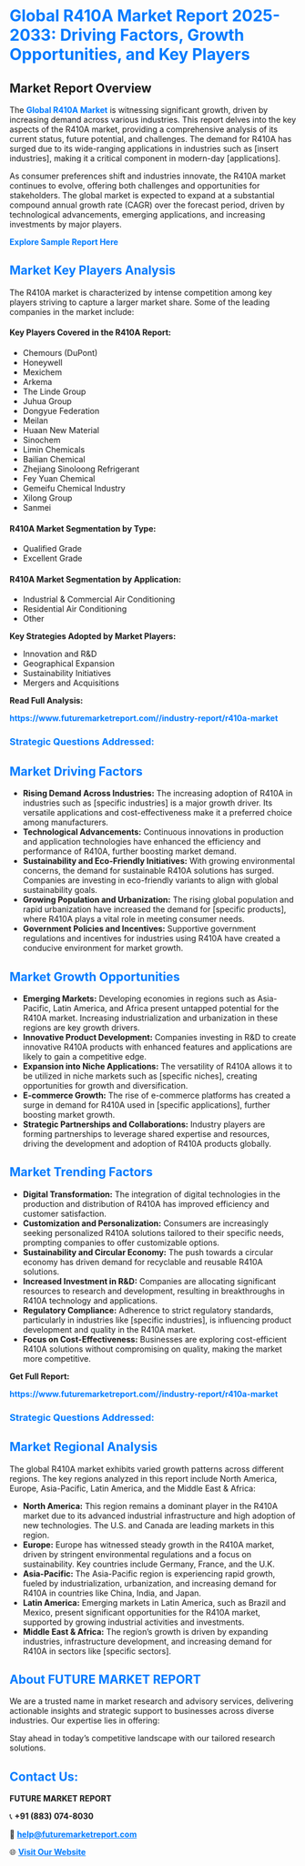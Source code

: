 <h1 style="color: #007BFF;">Global R410A Market Report 2025-2033: Driving Factors, Growth Opportunities, and Key Players</h1>

<section id="overview">
<h2>Market Report Overview</h2>
<p>The <a href="https://www.futuremarketreport.com//industry-report/r410a-market" style="color: #007BFF; text-decoration: none;"><strong>Global R410A Market</strong></a> is witnessing significant growth, driven by increasing demand across various industries. This report delves into the key aspects of the R410A market, providing a comprehensive analysis of its current status, future potential, and challenges. The demand for R410A has surged due to its wide-ranging applications in industries such as [insert industries], making it a critical component in modern-day [applications].</p>
<p>As consumer preferences shift and industries innovate, the R410A market continues to evolve, offering both challenges and opportunities for stakeholders. The global market is expected to expand at a substantial compound annual growth rate (CAGR) over the forecast period, driven by technological advancements, emerging applications, and increasing investments by major players.</p>
</section>

<section id="overview">
<p><a href="https://www.futuremarketreport.com//request-sample/reportId=91581" style="color: #007BFF; text-decoration: none;"><strong>Explore Sample Report Here</strong></a></p>
</section>

<section id="key-players">
<h2 style="color: #007BFF;">Market Key Players Analysis</h2>
<p>The R410A market is characterized by intense competition among key players striving to capture a larger market share. Some of the leading companies in the market include:</p>
<h4>Key Players Covered in the R410A Report:</h4>
<ul><li>Chemours (DuPont)</li><li>Honeywell</li><li>Mexichem</li><li>Arkema</li><li>The Linde Group</li><li>Juhua Group</li><li>Dongyue Federation</li><li>Meilan</li><li>Huaan New Material</li><li>Sinochem</li><li>Limin Chemicals</li><li>Bailian Chemical</li><li>Zhejiang Sinoloong Refrigerant</li><li>Fey Yuan Chemical</li><li>Gemeifu Chemical Industry</li><li>Xilong Group</li><li>Sanmei</li></ul>
<h4>R410A Market Segmentation by Type:</h4>
<ul><li>Qualified Grade</li><li>Excellent Grade</li></ul>

<h4>R410A Market Segmentation by Application:</h4>
<ul><li>Industrial &amp; Commercial Air Conditioning</li><li>Residential Air Conditioning</li><li>Other</li></ul>
<p><strong>Key Strategies Adopted by Market Players:</strong></p>
<ul>
<li>Innovation and R&D</li>
<li>Geographical Expansion</li>
<li>Sustainability Initiatives</li>
<li>Mergers and Acquisitions</li>
</ul>
</section>

<section>
<p><strong>Read Full Analysis: </strong></p><a href="https://www.futuremarketreport.com//industry-report/r410a-market" style="color: #007BFF; text-decoration: none;"><strong>https://www.futuremarketreport.com//industry-report/r410a-market</strong></a>
<h3 style="color: #007BFF;">Strategic Questions Addressed:</h3>
</section>

<section id="driving-factors">
<h2 style="color: #007BFF;">Market Driving Factors</h2>
<ul>
<li><strong>Rising Demand Across Industries:</strong> The increasing adoption of R410A in industries such as [specific industries] is a major growth driver. Its versatile applications and cost-effectiveness make it a preferred choice among manufacturers.</li>
<li><strong>Technological Advancements:</strong> Continuous innovations in production and application technologies have enhanced the efficiency and performance of R410A, further boosting market demand.</li>
<li><strong>Sustainability and Eco-Friendly Initiatives:</strong> With growing environmental concerns, the demand for sustainable R410A solutions has surged. Companies are investing in eco-friendly variants to align with global sustainability goals.</li>
<li><strong>Growing Population and Urbanization:</strong> The rising global population and rapid urbanization have increased the demand for [specific products], where R410A plays a vital role in meeting consumer needs.</li>
<li><strong>Government Policies and Incentives:</strong> Supportive government regulations and incentives for industries using R410A have created a conducive environment for market growth.</li>
</ul>
</section>

<section id="growth-opportunities">
<h2 style="color: #007BFF;">Market Growth Opportunities</h2>
<ul>
<li><strong>Emerging Markets:</strong> Developing economies in regions such as Asia-Pacific, Latin America, and Africa present untapped potential for the R410A market. Increasing industrialization and urbanization in these regions are key growth drivers.</li>
<li><strong>Innovative Product Development:</strong> Companies investing in R&D to create innovative R410A products with enhanced features and applications are likely to gain a competitive edge.</li>
<li><strong>Expansion into Niche Applications:</strong> The versatility of R410A allows it to be utilized in niche markets such as [specific niches], creating opportunities for growth and diversification.</li>
<li><strong>E-commerce Growth:</strong> The rise of e-commerce platforms has created a surge in demand for R410A used in [specific applications], further boosting market growth.</li>
<li><strong>Strategic Partnerships and Collaborations:</strong> Industry players are forming partnerships to leverage shared expertise and resources, driving the development and adoption of R410A products globally.</li>
</ul>
</section>

<section id="trending-factors">
<h2 style="color: #007BFF;">Market Trending Factors</h2>
<ul>
<li><strong>Digital Transformation:</strong> The integration of digital technologies in the production and distribution of R410A has improved efficiency and customer satisfaction.</li>
<li><strong>Customization and Personalization:</strong> Consumers are increasingly seeking personalized R410A solutions tailored to their specific needs, prompting companies to offer customizable options.</li>
<li><strong>Sustainability and Circular Economy:</strong> The push towards a circular economy has driven demand for recyclable and reusable R410A solutions.</li>
<li><strong>Increased Investment in R&D:</strong> Companies are allocating significant resources to research and development, resulting in breakthroughs in R410A technology and applications.</li>
<li><strong>Regulatory Compliance:</strong> Adherence to strict regulatory standards, particularly in industries like [specific industries], is influencing product development and quality in the R410A market.</li>
<li><strong>Focus on Cost-Effectiveness:</strong> Businesses are exploring cost-efficient R410A solutions without compromising on quality, making the market more competitive.</li>
</ul>
</section>

<section>
<p><strong>Get Full Report: </strong></p><a href="https://www.futuremarketreport.com//industry-report/r410a-market" style="color: #007BFF; text-decoration: none;"><strong>https://www.futuremarketreport.com//industry-report/r410a-market</strong></a>
<h3 style="color: #007BFF;">Strategic Questions Addressed:</h3>
</section>


<section id="regional-analysis">
<h2 style="color: #007BFF;">Market Regional Analysis</h2>
<p>The global R410A market exhibits varied growth patterns across different regions. The key regions analyzed in this report include North America, Europe, Asia-Pacific, Latin America, and the Middle East & Africa:</p>
<ul>
<li><strong>North America:</strong> This region remains a dominant player in the R410A market due to its advanced industrial infrastructure and high adoption of new technologies. The U.S. and Canada are leading markets in this region.</li>
<li><strong>Europe:</strong> Europe has witnessed steady growth in the R410A market, driven by stringent environmental regulations and a focus on sustainability. Key countries include Germany, France, and the U.K.</li>
<li><strong>Asia-Pacific:</strong> The Asia-Pacific region is experiencing rapid growth, fueled by industrialization, urbanization, and increasing demand for R410A in countries like China, India, and Japan.</li>
<li><strong>Latin America:</strong> Emerging markets in Latin America, such as Brazil and Mexico, present significant opportunities for the R410A market, supported by growing industrial activities and investments.</li>
<li><strong>Middle East & Africa:</strong> The region’s growth is driven by expanding industries, infrastructure development, and increasing demand for R410A in sectors like [specific sectors].</li>
</ul>
</section>

<footer>
<h2 style="color: #007BFF;">About FUTURE MARKET REPORT</h2>
<p>We are a trusted name in market research and advisory services, delivering actionable insights and strategic support to businesses across diverse industries. Our expertise lies in offering:</p>

<p>Stay ahead in today’s competitive landscape with our tailored research solutions.</p>

<h2 style="color: #007BFF;">Contact Us:</h2>
<p><strong>FUTURE MARKET REPORT</strong></p>
<p>📞 <strong>+91 (883) 074-8030</strong></p>
<p>📧 <strong><a href="mailto:help@futuremarketreport.com" style="color: #007BFF;">help@futuremarketreport.com</a></strong></p>
<p>🌐 <strong><a href="https://www.futuremarketreport.com/" style="color: #007BFF;">Visit Our Website</a></strong></p>
</footer>
